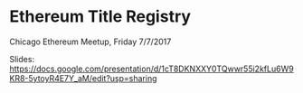# Ethereum Title Registry

Chicago Ethereum Meetup, Friday 7/7/2017

Slides: https://docs.google.com/presentation/d/1cT8DKNXXY0TQwwr55i2kfLu6W9KR8-5ytoyR4E7Y_aM/edit?usp=sharing
